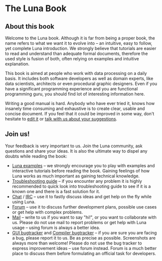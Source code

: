 # The Luna Book

## About this book

Welcome to the Luna book. Although it is far from being a proper book, the name refers to what we want it to evolve into – an intuitive, easy to follow, yet complete Luna introduction. We strongly believe that tutorials are easier to read and understand than adequate formal documents, therefore the used style is fusion of both, often relying on examples and intuitive explanation.

This book is aimed at people who work with data processing on a daily basis. It includes both software developers as well as domain experts, like data scientists, architects or even procedural graphic designers. Even if you have a significant programming experience and you are functional programming guru, you should find lot of interesting information here.

Writing a good manual is hard. Anybody who have ever tried it, knows how insanely time consuming and exhaustive is to create clear, usable and concise document. If you feel that it could be improved in some way, don't hesitate to [edit it](http://luna-lang.org/contributors) or [talk with us about your suggestions](http://luna-lang.org/forum).


## Join us!

Your feedback is very important to us. Join the Luna community, ask questions and share your ideas. It is also the ultimate way to dispel any doubts while reading the book:

* [Luna examples](http://luna-lang.org/examples) – we strongly encourage you to play with examples and interactive tutorials before reading the book. Gaining feelings of how Luna works as much important as gaining technical knowledge.
* [Troubleshooting guide](http://luna-lang.org/troubleshooting) – if you encounter any problem it is highly recommended to quick look into troubleshooting guide to see if it is a known one and there is a fast solution for it.
* [Chat](http://luna-lang.org/chat) / [IRC](http://luna-lang.org/irc) – use it to fastly discuss ideas and get help on the fly while using Luna.
* [Forum](http://luna-lang.org/forum) – use it to discuss further development plans, possible use cases or get help with complex problems.
* [Mail](contact@luna-lang.org) – write to us if you want to say "hi!", or you want to collaborate with us. Please do not use mail to report problems or get help with Luna usage – using forum is always a better idea.
* [GUI bugtracker](https://github.com/luna/luna-studio/issues) and [Compiler bugtracker](https://github.com/luna/luna/issues) – if you are sure you are facing a bug, please report it to us. Be as precise as possible. Screenshots are always more than welcome! Please do not use the bug tracker to express improvement ideas – use forum instead. Forum is a much better place to discuss them before formulating an official task for developers.


